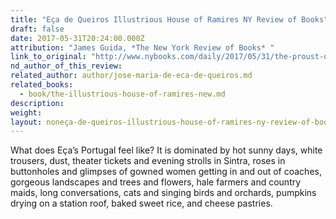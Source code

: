 ```yaml
---
title: "Eça de Queiros Illustrious House of Ramires NY Review of Books"
draft: false
date: 2017-05-31T20:24:00.000Z
attribution: "James Guida, *The New York Review of Books* "
link_to_original: "http://www.nybooks.com/daily/2017/05/31/the-proust-of-portugal-eca-de-queiros/"
nd_author_of_this_review:
related_author: author/jose-maria-de-eca-de-queiros.md
related_books:
  - book/the-illustrious-house-of-ramires-new.md
description:
weight:
layout: noneça-de-queiros-illustrious-house-of-ramires-ny-review-of-books
---
```

What does Eça’s Portugal feel like? It is dominated by hot sunny days, white trousers, dust, theater tickets and evening strolls in Sintra, roses in buttonholes and glimpses of gowned women getting in and out of coaches, gorgeous landscapes and trees and flowers, hale farmers and country maids, long conversations, cats and singing birds and orchards, pumpkins drying on a station roof, baked sweet rice, and cheese pastries.

